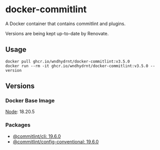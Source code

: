 # docker-commitlint

A Docker container that contains commitlint and plugins.

Versions are being kept up-to-date by Renovate.

## Usage

```shell
docker pull ghcr.io/wndhydrnt/docker-commitlint:v3.5.0
docker run --rm -it ghcr.io/wndhydrnt/docker-commitlint:v3.5.0 --version
```

## Versions

### Docker Base Image

[Node](https://hub.docker.com/_/node): 18.20.5

### Packages

- [@commitlint/cli: 19.6.0](https://www.npmjs.com/package/@commitlint/cli/v/19.6.0)
- [@commitlint/config-conventional: 19.6.0](https://www.npmjs.com/package/@commitlint/config-conventional/v/19.6.0)
